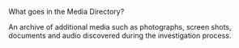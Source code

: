 What goes in the Media Directory?

An archive of additional media such as photographs, screen shots, documents and audio discovered during the investigation process.